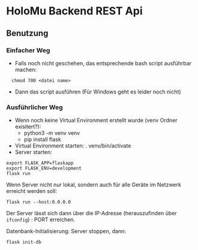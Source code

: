 # HoloMu Backend REST Api

## Benutzung

### Einfacher Weg

- Falls noch nicht geschehen, das entsprechende bash script ausführbar machen:

```
  chmod 700 <datei name>
```

- Dann das script ausführen (Für Windows geht es leider noch nicht)

### Ausführlicher Weg

- Wenn noch keine Virtual Environment erstellt wurde (venv Ordner exisitert?):
  - python3 -m venv venv
  - pip install flask
- Virtual Environment starten: . venv/bin/activate
- Server starten:

```
export FLASK_APP=flaskapp
export FLASK_ENV=development
flask run
```

Wenn Server nicht nur lokal, sondern auch für alle Geräte im Netzwerk erreicht werden soll:

```
flask run --host:0.0.0.0
```

Der Server lässt sich dann über die IP-Adresse (herauszufinden über `ifconfig`) : PORT erreichen.

Datenbank-Initialisierung:
Server stoppen, dann:

```
flask init-db
```

